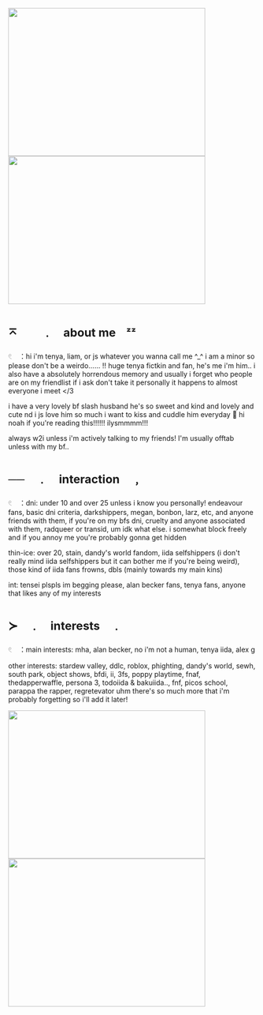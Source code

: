 <img src=https://64.media.tumblr.com/33934a5225ec829dda86a99ce5f9ce5b/93ce3cb722e5249f-a4/s1280x1920/9a0582a6c610922f50f2e31de2a2fd946a10af46.pnj width="400" height="300" /><img src=https://64.media.tumblr.com/33934a5225ec829dda86a99ce5f9ce5b/93ce3cb722e5249f-a4/s1280x1920/9a0582a6c610922f50f2e31de2a2fd946a10af46.pnj width="400" height="300" />
# <sub>⌅ ㅤㅤ﹒ㅤabout meㅤᶻᶻ</sub>
𓏲⠀ ：hi i'm tenya, liam, or js whatever you wanna call me ^_^ i am a minor so please don't be a weirdo...... !! huge tenya fictkin and fan, he's me i'm him.. i also have a absolutely horrendous memory and usually i forget who people are on my friendlist if i ask don't take it personally it happens to almost everyone i meet </3

i have a very lovely bf slash husband he's so sweet and kind and lovely and cute nd i js love him so much i want to kiss and cuddle him everyday 🥹 hi noah if you're reading this!!!!!! ilysmmmm!!!

always w2i unless i'm actively talking to my friends! I'm usually offtab unless with my bf..

# <sub>──　﹒　interaction　﹐</sub>
𓏲⠀ ：dni: under 10 and over 25 unless i know you personally! endeavour fans, basic dni criteria, darkshippers, megan, bonbon, larz, etc, and anyone friends with them, if you're on my bfs dni, cruelty and anyone associated with them, radqueer or transid, um idk what else. i somewhat block freely and if you annoy me you're probably gonna get hidden

thin-ice: over 20, stain, dandy's world fandom, iida selfshippers (i don't really mind iida selfshippers but it can bother me if you're being weird), those kind of iida fans frowns, dbls (mainly towards my main kins)

int: tensei plspls im begging please, alan becker fans, tenya fans, anyone that likes any of my interests

# <sub>≻ㅤ﹒ㅤinterestsㅤ﹒ㅤ</sub>
𓏲⠀ ：main interests: mha, alan becker, no i'm not a human, tenya iida, alex g

other interests: stardew valley, ddlc, roblox, phighting, dandy's world, sewh, south park, object shows, bfdi, ii, 3fs, poppy playtime, fnaf, thedapperwaffle, persona 3, todoiida & bakuiida.., fnf, picos school, parappa the rapper, regretevator uhm there's so much more that i'm probably forgetting so i'll add it later!

<img src=https://64.media.tumblr.com/ba8e24dfefa6bd46cc9476fd3598619e/93ce3cb722e5249f-8d/s1280x1920/131535b3c87db1f3ce64e3cbdcf2ba6ab248f265.pnj width="400" height="300" /><img src=https://64.media.tumblr.com/ba8e24dfefa6bd46cc9476fd3598619e/93ce3cb722e5249f-8d/s1280x1920/131535b3c87db1f3ce64e3cbdcf2ba6ab248f265.pnj width="400" height="300" />
